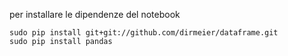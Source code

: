 per installare le dipendenze del notebook

```
sudo pip install git+git://github.com/dirmeier/dataframe.git
sudo pip install pandas
```
